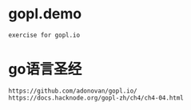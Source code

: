 # gopl.demo
    exercise for gopl.io

# go语言圣经
    https://github.com/adonovan/gopl.io/
    https://docs.hacknode.org/gopl-zh/ch4/ch4-04.html